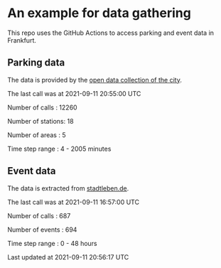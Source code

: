 # An example for data gathering

This repo uses the GitHub Actions to access parking and event data in Frankfurt.

## Parking data
The data is provided by the [open data collection of the city](https://www.offenedaten.frankfurt.de/).

The last call was at 2021-09-11 20:55:00 UTC

Number of calls   : 12260

Number of stations:    18

Number of areas   :     5

Time step range   :     4 -  2005 minutes


## Event data
The data is extracted from [stadtleben.de](https://stadtleben.de/frankfurt/).

The last call was at 2021-09-11 16:57:00 UTC

Number of calls   : 687

Number of events  : 694

Time step range   :   0 -  48 hours


Last updated at 2021-09-11 20:56:17 UTC
